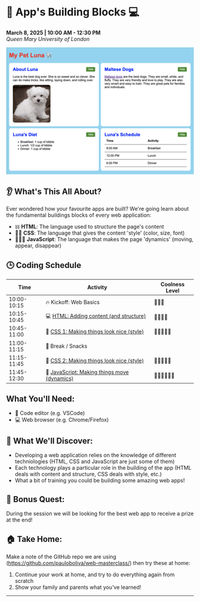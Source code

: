 # 📱 App's Building Blocks 💻

**March 8, 2025 | 10:00 AM - 12:30 PM**  
_Queen Mary University of London_

![](/src/imgs/example.png)

## 👂 What's This All About?

Ever wondered how your favourite apps are built? We're going learn about the fundamental buildings blocks of every web application:

-   𝍌 **HTML**: The language used to structure the page's content
-   👯‍♂️ **CSS**: The language that gives the content 'style' (color, size, font)
-   🏃🏻‍♀️ **JavaScript**: The language that makes the page 'dynamics' (moving, appear, disappear)

## 🕒 Coding Schedule

| Time        | Activity                                                    | Coolness Level |
| ----------- | ----------------------------------------------------------- | -------------- |
| 10:00-10:15 | 🔥 Kickoff: Web Basics                                      | 🌟🌟🌟         |
| 10:15-10:45 | 💻 [HTML: Adding content (and structure)](Part1-HTML.md)    | 🌟🌟🌟🌟       |
| 10:45-11:00 | 💋 [CSS 1: Making things look nice (style)](Part2-CSS.md)   | 🌟🌟🌟🌟🌟     |
| 11:00-11:15 | 🍎 Break / Snacks                                           |                |
| 11:15-11:45 | 💋 [CSS 2: Making things look nice (style)](Part2-CSS.md)   | 🌟🌟🌟🌟🌟     |
| 11:45-12:30 | 🏃 [JavaScript: Making things move (dynamics)](Part3-JS.md) | 🌟🌟🌟🌟🌟🌟   |

## What You'll Need:

-   📱 Code editor (e.g. VSCode)
-   💻 Web browser (e.g. Chrome/Firefox)

## 🌈 What We'll Discover:

-   Developing a web application relies on the knowledge of different techniologies (HTML, CSS and JavaScript are just some of them)
-   Each technology plays a particular role in the building of the app (HTML deals with content and structure, CSS deals with style, etc.)
-   What a bit of training you could be building some amazing web apps!

## 🎁 Bonus Quest:

During the session we will be looking for the best web app to receive a prize at the end!

## 🏠 Take Home:

Make a note of the GitHub repo we are using (https://github.com/pauloboliva/web-masterclass/) then try these at home:

1. Continue your work at home, and try to do everything again from scratch
2. Show your family and parents what you've learned!

---
